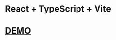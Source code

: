 # React + TypeScript + Vite



# [DEMO](https://6516453c972eff2a56e3454a--silly-dolphin-80f5d6.netlify.app)

